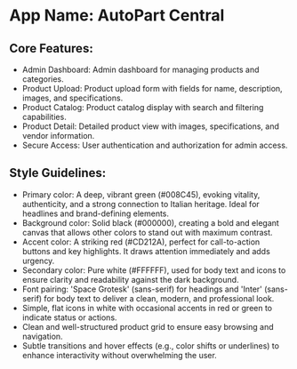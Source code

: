 # **App Name**: AutoPart Central

## Core Features:

- Admin Dashboard: Admin dashboard for managing products and categories.
- Product Upload: Product upload form with fields for name, description, images, and specifications.
- Product Catalog: Product catalog display with search and filtering capabilities.
- Product Detail: Detailed product view with images, specifications, and vendor information.
- Secure Access: User authentication and authorization for admin access.

## Style Guidelines:

- Primary color: A deep, vibrant green (#008C45), evoking vitality, authenticity, and a strong connection to Italian heritage. Ideal for headlines and brand-defining elements.
- Background color: Solid black (#000000), creating a bold and elegant canvas that allows other colors to stand out with maximum contrast.
- Accent color: A striking red (#CD212A), perfect for call-to-action buttons and key highlights. It draws attention immediately and adds urgency.
- Secondary color: Pure white (#FFFFFF), used for body text and icons to ensure clarity and readability against the dark background.
- Font pairing: 'Space Grotesk' (sans-serif) for headings and 'Inter' (sans-serif) for body text to deliver a clean, modern, and professional look.
- Simple, flat icons in white with occasional accents in red or green to indicate status or actions.
- Clean and well-structured product grid to ensure easy browsing and navigation.
- Subtle transitions and hover effects (e.g., color shifts or underlines) to enhance interactivity without overwhelming the user.
